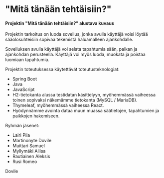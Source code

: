 # "Mitä tänään tehtäisiin?"

#### Projektin "Mitä tänään tehtäisiin?" alustava kuvaus

Projektin tarkoitus on luoda sovellus, jonka avulla käyttäjä voisi löytää sääolosuhteisiin sopivaa tekemistä haluamalleen ajankohdalle.

Sovelluksen avulla käyttäjä voi selata tapahtumia sään, paikan ja ajankohdan perusteella. Käyttäjä voi myös luoda, muokata ja poistaa luomiaan tapahtumia.

Projektin toteutuksessa käytettävät toteutusteknologiat: 
-  Spring Boot
-  Java
-  JavaScript
-  H2-tietokanta alussa testidatan käsittelyyn, myöhemmässä vaiheessa toinen sopivaksi näkemämme tietokanta (MySQL / MariaDB).
-  Thymeleaf, myöhemmässä vaiheessa React.
-  Hyödynnämme avointa dataa muun muassa säätietojen, tapahtumien ja paikkojen hakemiseen. 

Ryhmän jäsenet:
- Lairi Piia
- Martinonyte Dovile
- Muittari Samuel
- Myllymäki Aliisa
- Rautiainen Aleksis
- Rusi Romeo

Dovile
